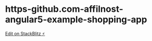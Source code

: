 # https-github.com-affilnost-angular5-example-shopping-app

[Edit on StackBlitz ⚡️](https://stackblitz.com/edit/angular-xevbj4)